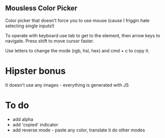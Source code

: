 Mousless Color Picker
---------------------

Color picker that doesn't force you to use mouse (cause I friggin hate selecting single inputs!)

To operate with keyboard use tab to get to the element, then arrow keys to navigate. Press shift to move cursor faster.

Use letters to change the mode (rgb, hsl, hex) and cmd + c to copy it.

Hipster bonus
=============

It doesn't use any images - everything is generated with JS

To do
=====
* add alpha
* add 'copied' indicator
* add reverse mode - paste any color, translate it do other modes